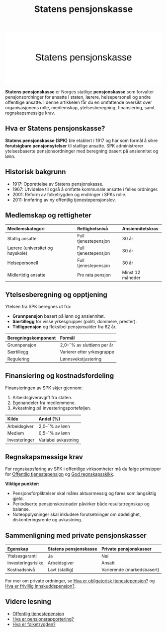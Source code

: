 ﻿---
title: "Statens pensjonskasse"
seoTitle: "Statens pensjonskasse"
description: '![Statens pensjonskasse](statens-pensjonskasse-image.svg)'
---

![Statens pensjonskasse](statens-pensjonskasse-image.svg)

**Statens pensjonskasse** er Norges statlige **pensjonskasse** som forvalter pensjonsordninger for ansatte i staten, lærere, helsepersonell og andre offentlige ansatte. I denne artikkelen får du en omfattende oversikt over organisasjonens rolle, medlemskap, ytelsesberegning, finansiering, samt regnskapsmessige krav.

## Hva er Statens pensjonskasse?

**Statens pensjonskasse (SPK)** ble etablert i 1917 og har som formål å sikre **forutsigbare pensjonsytelser** til statlige ansatte. SPK administrerer ytelsesbaserte pensjonsordninger med beregning basert på ansiennitet og lønn.

## Historisk bakgrunn

* 1917: Opprettelse av Statens pensjonskasse.
* 1967: Utvidelse til også å omfatte kommunale ansatte i felles ordninger.
* 2001: Reform av folketrygden og endringer i SPKs rolle.
* 2011: Innføring av ny offentlig tjenestepensjonslov.

## Medlemskap og rettigheter

| Medlemskategori                     | Rettighetsnivå           | Ansiennitetskrav   |
|:------------------------------------|:-------------------------|:-------------------|
| Statlig ansatte                     | Full tjenestepensjon     | 30 år              |
| Lærere (universitet og høyskole)    | Full tjenestepensjon     | 30 år              |
| Helsepersonell                      | Full tjenestepensjon     | 30 år              |
| Midlertidig ansatte                 | Pro rata pensjon         | Minst 12 måneder   |

## Ytelsesberegning og opptjening

Ytelsen fra SPK beregnes ut fra:

* **Grunnpensjon** basert på lønn og ansiennitet.
* **Særtillegg** for visse yrkesgrupper (politi, dommere, prester).
* **Tidligpensjon** og fleksibel pensjonsalder fra 62 år.

| Beregningskomponent       | Formål                    |
|:--------------------------|:--------------------------|
| Grunnpensjon              | 2,0–¯% av sluttlønn per år  |
| Særtillegg                | Varierer etter yrkesgruppe |
| Regulering                | Lønnsvekstjustering       |

## Finansiering og kostnadsfordeling

Finansieringen av SPK skjer gjennom:

1. Arbeidsgiveravgift fra staten.
2. Egenandeler fra medlemmene.
3. Avkastning på investeringsporteføljen.

| Kilde           | Andel (%)              |
|:----------------|:-----------------------|
| Arbeidsgiver    | 2,0–¯% av lønn          |
| Medlem          | 0,5–¯% av lønn          |
| Investeringer   | Variabel avkastning    |

## Regnskapsmessige krav

For regnskapsføring av SPK i offentlige virksomheter må du følge prinsipper for [Offentlig tjenestepensjon](/blogs/regnskap/offentlig-tjenestepensjon "Offentlig tjenestepensjon: Guide til Offentlige Pensjonsordninger og Regnskapsføring") og [God regnskapsskikk](/blogs/regnskap/god-regnskapsskikk "God regnskapsskikk: Prinsipper og Retningslinjer").

**Viktige punkter:**

* Pensjonsforpliktelser skal måles aktuarmessig og føres som langsiktig gjeld.
* Periodiserte pensjonskostnader påvirker både resultatregnskap og balanse.
* Noteopplysninger skal inkludere forutsetninger om dødelighet, diskonteringsrente og avkastning.

## Sammenligning med private pensjonskasser

| Egenskap                  | Statens pensjonskasse      | Private pensjonskasser     |
|:--------------------------|:---------------------------|:---------------------------|
| Ytelsesgaranti            | Ja                          | Nei                        |
| Investeringsrisiko        | Arbeidsgiver                | Ansatt                     |
| Kostnadsnivå              | Lavt (statlig)              | Varierende (markedsbasert) |

For mer om private ordninger, se [Hva er obligatorisk tjenestepensjon?](/blogs/regnskap/obligatorisk-tjenestepensjon "Obligatorisk tjenestepensjon") og [Hva er frivillig innskuddspensjon?](/blogs/regnskap/frivillig-innskuddspensjon "Frivillig innskuddspensjon").

## Videre lesning

* [Offentlig tjenestepensjon](/blogs/regnskap/offentlig-tjenestepensjon "Offentlig tjenestepensjon: Guide til Offentlige Pensjonsordninger og Regnskapsføring")
* [Hva er pensjonsrapportering?](/blogs/regnskap/hva-er-pensjonsrapportering "Hva er pensjonsrapportering? Komplett guide")
* [Hva er folketrygden?](/blogs/regnskap/hva-er-folketrygden "Hva er Folketrygden? Komplett Guide til Norges Offentlige Pensjonssystem")









